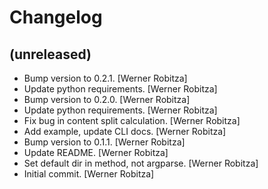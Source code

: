 Changelog
=========


(unreleased)
------------
- Bump version to 0.2.1. [Werner Robitza]
- Update python requirements. [Werner Robitza]
- Bump version to 0.2.0. [Werner Robitza]
- Update python requirements. [Werner Robitza]
- Fix bug in content split calculation. [Werner Robitza]
- Add example, update CLI docs. [Werner Robitza]
- Bump version to 0.1.1. [Werner Robitza]
- Update README. [Werner Robitza]
- Set default dir in method, not argparse. [Werner Robitza]
- Initial commit. [Werner Robitza]


